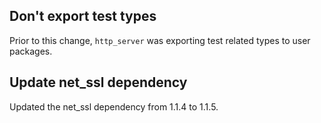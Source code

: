 ## Don't export test types

Prior to this change, `http_server` was exporting test related types to user packages.

## Update net_ssl dependency

Updated the net_ssl dependency from 1.1.4 to 1.1.5.

